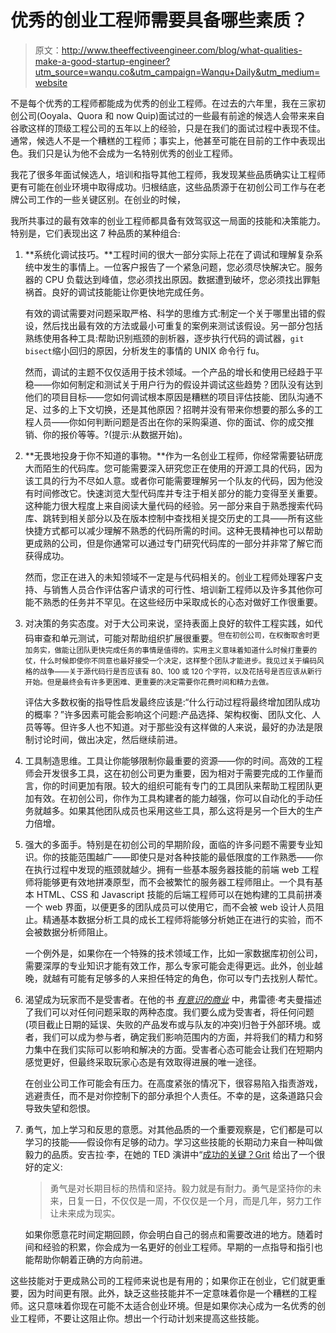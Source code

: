 # 优秀的创业工程师需要具备哪些素质？

> 原文：<http://www.theeffectiveengineer.com/blog/what-qualities-make-a-good-startup-engineer?utm_source=wanqu.co&utm_campaign=Wanqu+Daily&utm_medium=website>

不是每个优秀的工程师都能成为优秀的创业工程师。在过去的六年里，我在三家初创公司(Ooyala、Quora 和 now Quip)面试过的一些最有前途的候选人会带来来自谷歌这样的顶级工程公司的五年以上的经验，只是在我们的面试过程中表现不佳。通常，候选人不是一个糟糕的工程师；事实上，他甚至可能在目前的工作中表现出色。我们只是认为他不会成为一名特别优秀的创业工程师。

我花了很多年面试候选人，培训和指导其他工程师，我发现某些品质确实让工程师更有可能在创业环境中取得成功。归根结底，这些品质源于在初创公司工作与在老牌公司工作的一些关键区别。在创业的时候，

我所共事过的最有效率的创业工程师都具备有效驾驭这一局面的技能和决策能力。特别是，它们表现出这 7 种品质的某种组合:

1.  **系统化调试技巧。**工程时间的很大一部分实际上花在了调试和理解复杂系统中发生的事情上。一位客户报告了一个紧急问题，您必须尽快解决它。服务器的 CPU 负载达到峰值，您必须找出原因。数据遭到破坏，您必须找出罪魁祸首。良好的调试技能能让你更快地完成任务。

    有效的调试需要对问题采取严格、科学的思维方式:制定一个关于哪里出错的假设，然后找出最有效的方法或最小可重复的案例来测试该假设。另一部分包括熟练使用各种工具:帮助识别瓶颈的剖析器，逐步执行代码的调试器，`git bisect`缩小回归的原因，分析发生的事情的 UNIX 命令行 fu。

    然而，调试的主题不仅仅适用于技术领域。一个产品的增长和使用已经趋于平稳——你如何制定和测试关于用户行为的假设并调试这些趋势？团队没有达到他们的项目目标——您如何调试根本原因是糟糕的项目评估技能、团队沟通不足、过多的上下文切换，还是其他原因？招聘并没有带来你想要的那么多的工程人员——你如何判断问题是否出在你的采购渠道、你的面试、你的成交推销、你的报价等等。?(提示:从数据开始)。

2.  **无畏地投身于你不知道的事物。**作为一名创业工程师，你经常需要钻研庞大而陌生的代码库。您可能需要深入研究您正在使用的开源工具的代码，因为该工具的行为不尽如人意。或者你可能需要理解另一个队友的代码，因为他没有时间修改它。快速浏览大型代码库并专注于相关部分的能力变得至关重要。这种能力很大程度上来自阅读大量代码的经验。另一部分来自于熟悉搜索代码库、跳转到相关部分以及在版本控制中查找相关提交历史的工具——所有这些快捷方式都可以减少理解不熟悉的代码所需的时间。这种无畏精神也可以帮助更成熟的公司，但是你通常可以通过专门研究代码库的一部分并非常了解它而获得成功。

    然而，您正在进入的未知领域不一定是与代码相关的。创业工程师处理客户支持、与销售人员合作评估客户请求的可行性、培训新工程师以及许多其他你可能不熟悉的任务并不罕见。在这些经历中采取成长的心态对做好工作很重要。

3.  对决策的务实态度。对于大公司来说，坚持表面上良好的软件工程实践，如代码审查和单元测试，可能对帮助组织扩展很重要。<sup id="fnref:scaling-google">但在初创公司，在权衡取舍时更加务实，做能让团队更快完成任务的事情是值得的。实用主义意味着知道什么时候打重要的仗，什么时候即使你不同意也最好接受一个决定，这样整个团队才能进步。我见过关于编码风格的战争——关于源代码行是否应该有 80、100 或 120 个字符，以及花括号是否应该从新行开始。但是最终会有许多更困难、更重要的决定需要你花费时间和精力去做。</sup>

    评估大多数权衡的指导性启发最终应该是:“什么行动过程将最终增加团队成功的概率？”许多因素可能会影响这个问题:产品选择、架构权衡、团队文化、人员等等。但许多人也不知道。对于那些没有这样做的人来说，最好的办法是限制讨论时间，做出决定，然后继续前进。

4.  工具制造思维。工具让你能够限制你最重要的资源——你的时间。高效的工程师会开发很多工具，这在初创公司更为重要，因为相对于需要完成的工作量而言，你的时间更加有限。较大的组织可能有专门的工具团队来帮助工程团队更加有效。在初创公司，你作为工具构建者的能力越强，你可以自动化的手动任务就越多。如果其他团队成员也采用这些工具，那么这将是另一个巨大的生产力倍增。

5.  强大的多面手。特别是在初创公司的早期阶段，面临的许多问题不需要专业知识。你的技能范围越广——即使只是对各种技能的最低限度的工作熟悉——你在执行过程中发现的瓶颈就越少。拥有一些基本服务器技能的前端 web 工程师将能够更有效地拼凑原型，而不会被繁忙的服务器工程师阻止。一个具有基本 HTML、CSS 和 Javascript 技能的后端工程师可以在她构建的工具前拼凑一个 web 界面，以便更多的团队成员可以使用它，而不会被 web 设计人员阻止。精通基本数据分析工具的成长工程师将能够分析她正在进行的实验，而不会被数据分析师阻止。

    一个例外是，如果你在一个特殊的技术领域工作，比如一家数据库初创公司，需要深厚的专业知识才能有效工作，那么专家可能会走得更远。此外，创业越晚，就越有可能有足够多的人来担任特定的角色，你可以专门去找别人帮忙。

6.  渴望成为玩家而不是受害者。在他的书 [*有意识的商业*](http://www.amazon.com/gp/product/1622032020?tag=theeffeengi-20) 中，弗雷德·考夫曼描述了我们可以对任何问题采取的两种态度。我们要么成为受害者，将任何问题(项目截止日期的延误、失败的产品发布或与队友的冲突)归咎于外部环境。或者，我们可以成为参与者，确定我们影响范围内的方面，并将我们的精力和努力集中在我们实际可以影响和解决的方面。受害者心态可能会让我们在短期内感觉更好，但最终采取玩家心态是有效取得进展的唯一途径。

    在创业公司工作可能会有压力。在高度紧张的情况下，很容易陷入指责游戏，逃避责任，而不是对你控制下的部分承担个人责任。不幸的是，这条道路只会导致失望和怨恨。

7.  勇气，加上学习和反思的意愿。对其他品质的一个重要观察是，它们都是可以学习的技能——假设你有足够的动力。学习这些技能的长期动力来自一种叫做毅力的品质。安吉拉·李，在她的 TED 演讲中“[成功的关键？Grit](http://www.ted.com/talks/angela_lee_duckworth_the_key_to_success_grit) 给出了一个很好的定义:

    > 勇气是对长期目标的热情和坚持。毅力就是有耐力。勇气是坚持你的未来，日复一日，不仅仅是一周，不仅仅是一个月，而是几年，努力工作让未来成为现实。

    如果你愿意花时间定期回顾，你会明白自己的弱点和需要改进的地方。随着时间和经验的积累，你会成为一名更好的创业工程师。早期的一点指导和指引也能帮助你朝着正确的方向前进。

这些技能对于更成熟公司的工程师来说也是有用的；如果你正在创业，它们就更重要，因为时间更有限。此外，缺乏这些技能并不一定意味着你是一个糟糕的工程师。这只意味着你现在可能不太适合创业环境。但是如果你决心成为一名优秀的创业工程师，不要让这阻止你。想出一个行动计划来提高这些技能。